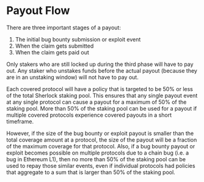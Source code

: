 # Payout Flow

There are three important stages of a payout:

1. The initial bug bounty submission or exploit event
2. When the claim gets submitted
3. When the claim gets paid out

Only stakers who are still locked up during the third phase will have to pay out. Any staker who unstakes funds before the actual payout (because they are in an unstaking window) will not have to pay out.

Each covered protocol will have a policy that is targeted to be 50% or less of the total Sherlock staking pool. This ensures that any single payout event at any single protocol can cause a payout for a maximum of 50% of the staking pool. More than 50% of the staking pool can be used for a payout if multiple covered protocols experience covered payouts in a short timeframe.

However, if the size of the bug bounty or exploit payout is smaller than the total coverage amount at a protocol, the size of the payout will be a fraction of the maximum coverage for that protocol. Also, if a bug bounty payout or exploit becomes possible on multiple protocols due to a chain bug (i.e. a bug in Ethereum L1), then no more than 50% of the staking pool can be used to repay those similar events, even if individual protocols had policies that aggregate to a sum that is larger than 50% of the staking pool.

